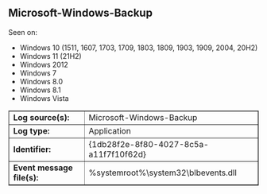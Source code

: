 ## Microsoft-Windows-Backup

Seen on:
* Windows 10 (1511, 1607, 1703, 1709, 1803, 1809, 1903, 1909, 2004, 20H2)
* Windows 11 (21H2)
* Windows 2012
* Windows 7
* Windows 8.0
* Windows 8.1
* Windows Vista

<table border="1" class="docutils">
  <tbody>
    <tr>
      <td><b>Log source(s):</b></td>
      <td>Microsoft-Windows-Backup</td>
    </tr>
    <tr>
      <td><b>Log type:</b></td>
      <td>Application</td>
    </tr>
    <tr>
      <td><b>Identifier:</b></td>
      <td>{1db28f2e-8f80-4027-8c5a-a11f7f10f62d}</td>
    </tr>
    <tr>
      <td><b>Event message file(s):</b></td>
      <td>%systemroot%\system32\blbevents.dll</td>
    </tr>
  </tbody>
</table>

&nbsp;

